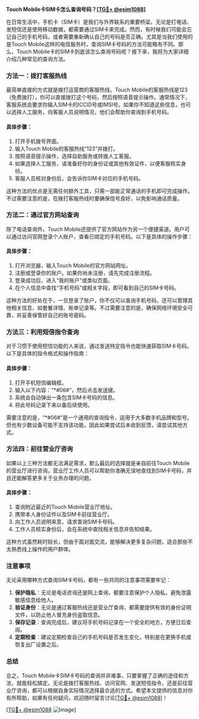 **Touch Mobile卡SIM卡怎么查询号码？[[TG💪+ @esim1088](https://t.me/s/esim1088)]**

在日常生活中，手机卡（SIM卡）是我们与外界联系的重要桥梁。无论是打电话、发短信还是使用移动数据，都需要通过SIM卡来完成。然而，有时候我们可能会忘记自己的手机号码，或者需要重新确认自己的号码是否正确。尤其是当我们使用的是Touch Mobile这样的电信服务时，查询SIM卡号码的方法可能略有不同。那么，Touch Mobile卡的SIM卡到底该怎么查询号码呢？接下来，我将为大家详细介绍几种常见的查询方法。

### 方法一：拨打客服热线

最简单直接的方式就是拨打运营商的客服热线。Touch Mobile的客服热线是123（免费拨打），你可以直接拨打这个号码，然后按照语音提示操作。通常情况下，客服系统会要求你输入SIM卡的ICCID号或IMSI号。如果你不知道这些信息，也可以选择人工服务，向客服人员说明情况，他们会帮助你查询到手机号码。

#### 具体步骤：
1. 打开手机拨号界面。
2. 输入Touch Mobile的客服热线“123”并拨打。
3. 按照语音提示操作，选择自助服务或转接人工客服。
4. 如果选择人工服务，请准备好你的身份证或其他有效证件，以便客服核实身份。
5. 客服人员核对身份后，会告诉你SIM卡对应的手机号码。

这种方法的优点是无需任何额外工具，只需一部能正常通话的手机即可完成操作。不过需要注意的是，在拨打客服热线时要确保信号良好，以免影响通话质量。

### 方法二：通过官方网站查询

除了电话查询外，Touch Mobile还提供了官方网站作为另一个便捷渠道。用户可以通过访问官网登录个人账户，查看已绑定的手机号码。以下是具体的操作步骤：

#### 具体步骤：
1. 打开浏览器，输入Touch Mobile的官方网站网址。
2. 注册或登录你的账户。如果你尚未注册，请先完成注册流程。
3. 登录成功后，进入“我的账户”或类似页面。
4. 在个人信息中查找“手机号码”或相关字段，即可看到自己的SIM卡号码。

这种方法的好处在于，一旦登录了账户，你不仅可以查询手机号码，还可以管理其他相关信息，如套餐详情、账单记录等。不过需要注意的是，确保网络环境安全可靠，并妥善保管好自己的账号密码。

### 方法三：利用短信指令查询

对于习惯于使用短信功能的人来说，通过发送特定指令也能快速获取SIM卡号码。以下是具体的指令格式和操作指南：

#### 具体步骤：
1. 打开手机短信编辑框。
2. 输入以下内容：“*#06#”，然后点击发送键。
3. 系统会自动弹出一条包含SIM卡号码的信息。
4. 将此号码记录下来以备后续使用。

需要注意的是，“*#06#”是一个通用的查询指令，适用于大多数手机品牌和型号。但也有少数设备可能不支持该功能，因此如果尝试后未收到反馈，请尝试其他方式。

### 方法四：前往营业厅咨询

如果以上三种方法都无法满足需求，那么最后的选择就是亲自前往Touch Mobile的营业厅进行咨询。营业厅工作人员可以帮助你准确无误地查找到SIM卡号码，并且还能解答更多关于业务办理的问题。

#### 具体步骤：
1. 查询附近最近的Touch Mobile营业厅地址。
2. 携带本人身份证件以及SIM卡前往营业厅。
3. 向工作人员说明来意，请求查询SIM卡号码。
4. 工作人员核实身份后，会在系统中查找相关信息并告知结果。

这种方式虽然耗时较长，但由于面对面交流，能够解决更多复杂问题，适合那些不太熟悉线上操作的用户群体。

### 注意事项

无论采用哪种方式查询SIM卡号码，都有一些共同的注意事项需要牢记：

1. **保护隐私**：无论是电话咨询还是网上查询，都要注意保护个人隐私，避免泄露敏感信息给他人。
2. **验证身份**：无论是通过客服热线还是营业厅查询，都需要提供有效的身份证明文件，以防止他人冒充身份盗取信息。
3. **保存记录**：查询完成后，建议将手机号码记录在一个安全的地方，方便日后查阅。
4. **定期检查**：建议定期检查自己的手机号码是否发生变化，特别是在更换手机或恢复出厂设置之后。

### 总结

总之，Touch Mobile卡SIM卡号码的查询并非难事，只要掌握了正确的途径和方法，就能轻松搞定。无论是拨打客服热线、访问官网、发送短信指令，还是前往营业厅咨询，都可以根据自身实际情况选择最合适的方式。希望本文提供的信息对你有所帮助，如果有任何疑问，欢迎随时留言讨论[[TG💪+ @esim1088](https://t.me/s/esim1088)]！

[[TG💪+ @esim1088](https://t.me/s/esim1088) ![Image](https://i.postimg.cc/4NQfJmqS/Snipaste-2025-05-13-00-14-12.png)]